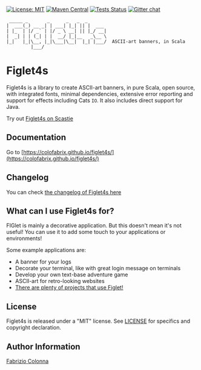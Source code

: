 [![License: MIT](https://img.shields.io/badge/License-MIT-yellow.svg)](https://choosealicense.com/licenses/mit/)
[![Maven Central](https://img.shields.io/maven-central/v/com.colofabrix.scala/figlet4s-core_2.13.svg?label=Maven%20Central)](https://search.maven.org/search?q=g:%22com.colofabrix.scala%22%20AND%20a:%22figlet4s-core_2.13%22)
[![Tests Status](https://github.com/ColOfAbRiX/figlet4s/actions/workflows/tests.yml/badge.svg)](https://github.com/ColOfAbRiX/figlet4s/actions/workflows/tests.yml)
[![Gitter chat](https://badges.gitter.im/ColOfAbRiX/figlet4s.png)](https://gitter.im/figlet4s/community)

```
 _____ _       _      _   _  _
|  ___(_) __ _| | ___| |_| || |  ___
| |_  | |/ _` | |/ _ \ __| || |_/ __|
|  _| | | (_| | |  __/ |_|__   _\__ \
|_|   |_|\__, |_|\___|\__|  |_| |___/  ASCII-art banners, in Scala
         |___/
```

# Figlet4s

Figlet4s is a library to create ASCII-art banners, in pure Scala, open source, with integrated fonts,
minimal dependencies, extensive error reporting and support for effects including Cats `IO`. It also
includes direct support for Java.

Try out [Figlet4s on Scastie](https://scastie.scala-lang.org/j7zMH0xRQXe39sEVtiSJgQ)

## Documentation

Go to [https://colofabrix.github.io/figlet4s/](https://colofabrix.github.io/figlet4s/)

## Changelog

You can check [the changelog of Figlet4s here](CHANGELOG.md)

## What can I use Figlet4s for?

FIGlet is mainly a decorative application. But this doesn't mean it's not useful! You can use it to
add some touch to your applications or environments!

Some example applications are:

* A banner for your logs
* Decorate your terminal, like with great login message on terminals
* Develop your own text-base adventure game
* ASCII-art for retro-looking websites
* [There are plenty of projects that use Figlet!](https://github.com/topics/figlet)

## License

Figlet4s is released under a "MIT" license. See [LICENSE](LICENSE) for specifics and copyright
declaration.

## Author Information

[Fabrizio Colonna](mailto:colofabrix@tin.it)
